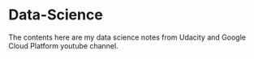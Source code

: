 # Data-Science
The contents here are my data science notes from Udacity and Google Cloud Platform youtube channel.  
